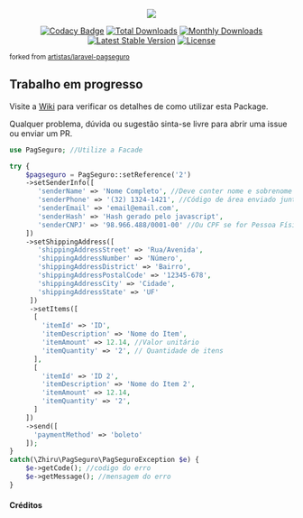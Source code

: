 <p align="center"><img src="https://stc.pagseguro.uol.com.br/pagseguro/i/logos/logo_pagseguro200x41.png"></p>

<p align="center">
<a href="https://www.codacy.com/app/fernando-bandeira/laravel-pagseguro?utm_source=github.com&amp;utm_medium=referral&amp;utm_content=zhiru/laravel-pagseguro&amp;utm_campaign=Badge_Grade"><img src="https://api.codacy.com/project/badge/Grade/2b049d7be509420c810493c828eb943d" alt="Codacy Badge"></a>
<a href="https://packagist.org/packages/zhiru/laravel-pagseguro"><img src="https://poser.pugx.org/zhiru/laravel-pagseguro/d/total.svg" alt="Total Downloads"></a>
<a href="https://packagist.org/packages/zhiru/laravel-pagseguro"><img src="https://poser.pugx.org/zhiru/laravel-pagseguro/d/monthly" alt="Monthly Downloads"></a>
<a href="https://packagist.org/packages/zhiru/laravel-pagseguro"><img src="https://poser.pugx.org/zhiru/laravel-pagseguro/v/stable.svg" alt="Latest Stable Version"></a>
<a href="https://laravel.com"><img src="https://img.shields.io/badge/laravel-5.*-ff69b4.svg?style=flat-square" alt="License"></a>
</p>

<small class="text">forked from <a data-hovercard-type="repository" data-hovercard-url="/artistas/laravel-pagseguro/hovercard" href="/artistas/laravel-pagseguro">artistas/laravel-pagseguro</a></small>

## Trabalho em progresso

Visite a [Wiki](https://github.com/zhiru/laravel-pagseguro/wiki) para verificar os detalhes de como utilizar esta Package.

Qualquer problema, dúvida ou sugestão sinta-se livre para abrir uma issue ou enviar um PR.

```php
use PagSeguro; //Utilize a Facade

try {
    $pagseguro = PagSeguro::setReference('2')
    ->setSenderInfo([
       'senderName' => 'Nome Completo', //Deve conter nome e sobrenome
       'senderPhone' => '(32) 1324-1421', //Código de área enviado junto com o telefone
       'senderEmail' => 'email@email.com',
       'senderHash' => 'Hash gerado pelo javascript',
       'senderCNPJ' => '98.966.488/0001-00' //Ou CPF se for Pessoa Física
    ])
    ->setShippingAddress([
       'shippingAddressStreet' => 'Rua/Avenida',
       'shippingAddressNumber' => 'Número',
       'shippingAddressDistrict' => 'Bairro',
       'shippingAddressPostalCode' => '12345-678',
       'shippingAddressCity' => 'Cidade',
       'shippingAddressState' => 'UF'
     ])
     ->setItems([
      [
        'itemId' => 'ID',
        'itemDescription' => 'Nome do Item',
        'itemAmount' => 12.14, //Valor unitário
        'itemQuantity' => '2', // Quantidade de itens
      ],
      [
        'itemId' => 'ID 2',
        'itemDescription' => 'Nome do Item 2',
        'itemAmount' => 12.14,
        'itemQuantity' => '2',
      ]
    ])
    ->send([
      'paymentMethod' => 'boleto'
    ]);
}
catch(\Zhiru\PagSeguro\PagSeguroException $e) {
    $e->getCode(); //codigo do erro
    $e->getMessage(); //mensagem do erro
}
```

#### Créditos
